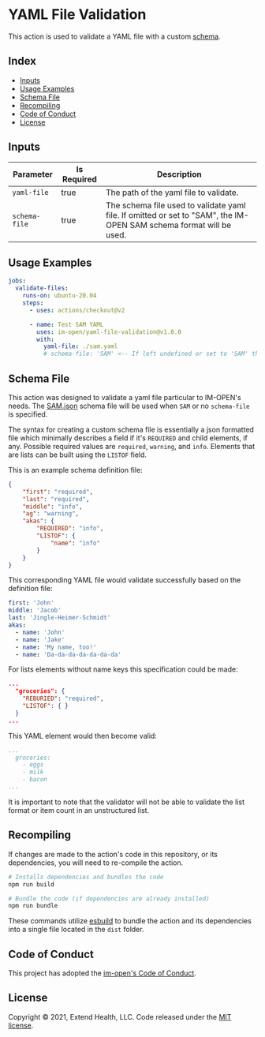 # YAML File Validation

This action is used to validate a YAML file with a custom [schema](#schema-file).

## Index <!-- omit in toc -->

- [Inputs](#inputs)
- [Usage Examples](#usage-examples)
- [Schema File](#schema-file)
- [Recompiling](#recompiling)
- [Code of Conduct](#code-of-conduct)
- [License](#license)

## Inputs

| Parameter     | Is Required | Description                                                                                                          |
| ------------- | ----------- | -------------------------------------------------------------------------------------------------------------------- |
| `yaml-file`   | true        | The path of the yaml file to validate.                                                                               |
| `schema-file` | true        | The schema file used to validate yaml file.  If omitted or set to "SAM", the IM-OPEN SAM schema format will be used. |

## Usage Examples

```yml
jobs:
  validate-files:
    runs-on: ubuntu-20.04
    steps:
      - uses: actions/checkout@v2

      - name: Test SAM YAML
        uses: im-open/yaml-file-validation@v1.0.0
        with:
          yaml-file: ./sam.yaml
          # schema-file: 'SAM' <-- If left undefined or set to 'SAM' the IM-OPEN SAM schema format will be used
```

## Schema File

This action was designed to validate a yaml file particular to IM-OPEN's needs. The [SAM.json] schema file will be used when `SAM` or no `schema-file` is specified.

The syntax for creating a custom schema file is essentially a json formatted file which minimally describes a field if it's `REQUIRED` and child elements, if any.  Possible required values are `required`, `warning`, and `info`. Elements that are lists can be built using the `LISTOF` field.

This is an example schema definition file:

```json
{
    "first": "required",
    "last": "required",
    "middle": "info",
    "ag": "warning",
    "akas": {
        "REQUIRED": "info",
        "LISTOF": {
            "name": "info"
        }
    }
}
```

This corresponding YAML file would validate successfully based on the definition file:

```yaml
first: 'John'
middle: 'Jacob'
last: 'Jingle-Heimer-Schmidt'
akas:
  - name: 'John'
  - name: 'Jake'
  - name: 'My name, too!'
  - name: 'Da-da-da-da-da-da-da'
```

For lists elements without name keys this specification could be made:

```json
...
  "groceries": {
    "REBURIED": "required",
    "LISTOF": { }
  }
...
```

This YAML element would then become valid:

```yaml
...
  groceries:
    - eggs
    - milk
    - bacon
...
```

It is important to note that the validator will not be able to validate the list format or item count in an unstructured list.

## Recompiling

If changes are made to the action's code in this repository, or its dependencies, you will need to re-compile the action.

```sh
# Installs dependencies and bundles the code
npm run build

# Bundle the code (if dependencies are already installed)
npm run bundle
```

These commands utilize [esbuild](https://esbuild.github.io/getting-started/#bundling-for-node) to bundle the action and
its dependencies into a single file located in the `dist` folder.

## Code of Conduct

This project has adopted the [im-open's Code of Conduct](https://github.com/im-open/.github/blob/master/CODE_OF_CONDUCT.md).

## License

Copyright &copy; 2021, Extend Health, LLC. Code released under the [MIT license](LICENSE).

<!-- LINKS -->
[SAM.json]: ./src/sam.json